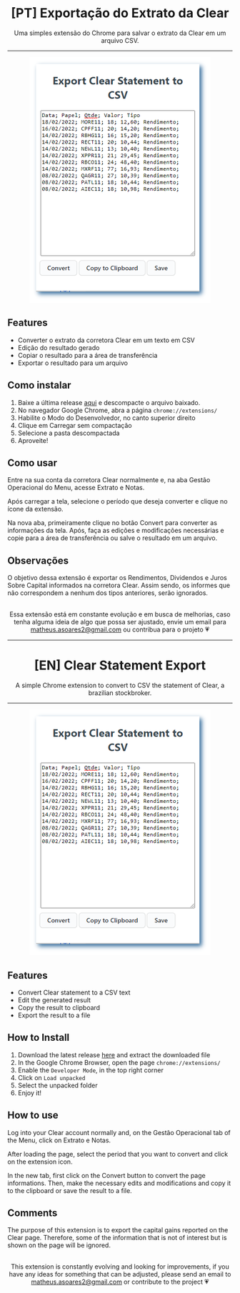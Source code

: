 <div align="center">
    <h1 align="center">[PT] Exportação do Extrato da Clear</h1>
    Uma simples extensão do Chrome para salvar o extrato da Clear em um arquivo CSV.
</div>

---

<div align="center">
    <img src="/images/example.png"/>
</div>

## Features
- Converter o extrato da corretora Clear em um texto em CSV
- Edição do resultado gerado
- Copiar o resultado para a área de transferência
- Exportar o resultado para um arquivo

## Como instalar
1. Baixe a última release [aqui](https://github.com/Matheus-Soares/clear-statement-export/releases) e descompacte o arquivo baixado.
2. No navegador Google Chrome, abra a página ```chrome://extensions/```
3. Habilite o Modo do Desenvolvedor, no canto superior direito
4. Clique em Carregar sem compactação
5. Selecione a pasta descompactada
6. Aproveite!

## Como usar 
Entre na sua conta da corretora Clear normalmente e, na aba Gestão Operacional do Menu, acesse Extrato e Notas.

Após carregar a tela, selecione o período que deseja converter e clique no ícone da extensão.

Na nova aba, primeiramente clique no botão Convert para converter as informações da tela. Após, faça as edições e modificações necessárias e copie para a área de transferência ou salve o resultado em um arquivo.

## Observações
O objetivo dessa extensão é exportar os Rendimentos, Dividendos e Juros Sobre Capital informados na corretora Clear. Assim sendo, os informes que não correspondem a nenhum dos tipos anteriores, serão ignorados. 

</br>

<div align="center">
    Essa extensão está em constante evolução e em busca de melhorias, caso tenha alguma ideia de algo que possa ser ajustado, envie um email para <a href="mailto:matheus.asoares2@gmail.com" target="_blank">matheus.asoares2@gmail.com</a> ou contribua para o projeto &#128151
</div>

---

<div align="center">
    <h1 align="center">[EN] Clear Statement Export</h1>
    A simple Chrome extension to convert to CSV the statement of Clear, a brazilian stockbroker.
</div>

---

<div align="center">
    <img src="/images/example.png"/>
</div>

## Features
- Convert Clear statement to a CSV text
- Edit the generated result
- Copy the result to clipboard
- Export the result to a file

## How to Install
1. Download the latest release [here](https://github.com/Matheus-Soares/clear-statement-export/releases) and extract the downloaded file
2. In the Google Chrome Browser, open the page ```chrome://extensions/```
3. Enable the ```Developer Mode```, in the top right corner
4. Click on ```Load unpacked```
5. Select the unpacked folder
6. Enjoy it!

## How to use 
Log into your Clear account normally and, on the Gestão Operacional tab of the Menu, click on Extrato e Notas.

After loading the page, select the period that you want to convert and click on the extension icon.

In the new tab, first click on the Convert button to convert the page informations. Then, make the necessary edits and modifications and copy it to the clipboard or save the result to a file.

## Comments
The purpose of this extension is to export the capital gains reported on the Clear page. Therefore, some of the information that is not of interest but is shown on the page will be ignored.

</br>

<div align="center">
    This extension is constantly evolving and looking for improvements, if you have any ideas for something that can be adjusted, please send an email to <a href="mailto:matheus.asoares2@gmail.com" target="_blank">matheus.asoares2@gmail.com</a> or contribute to the project &#128151
</div>
